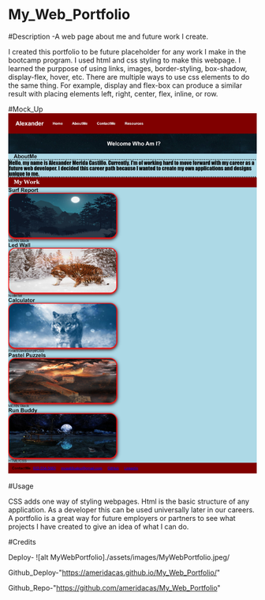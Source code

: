 # My_Web_Portfolio
#Description
-A web page about me and future work I create.

I created this portfolio to be future placeholder for any work I make in the bootcamp program. I used html and css styling to make this webpage. I learned the purppose of using links, images, border-styling, box-shadow, display-flex, hover, etc. There are multiple ways to use css elements to do the same thing. For example, display and flex-box can produce a similar result with placing elements left, right, center, flex, inline, or row. 


#Mock_Up
![alt MyWebPortfolio](assets/images/MyWebPortfolio.jpeg)

#Usage

CSS adds one way of styling webpages. Html is the basic structure of any application. As a developer this can be used universally later in our careers. A portfolio is a great way for future employers or partners to see what projects I have created to give an idea of what I can do. 



#Credits

Deploy- ![alt MyWebPortfolio]./assets/images/MyWebPortfolio.jpeg/

Github_Deploy-"https://ameridacas.github.io/My_Web_Portfolio/"

Github_Repo-"https://github.com/ameridacas/My_Web_Portfolio"